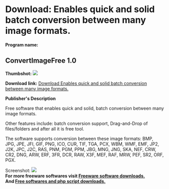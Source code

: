 # Download: Enables quick and solid batch conversion between many image formats.

**Program name:**

## ConvertImageFree 1.0

  
**Thumbshot:** ![](http://www.freewarefiles.com/screenshot/sbcvrtimgfree_md.jpg)   
  
**Download link:** [Download Enables quick and solid batch conversion between many image formats.](http://freesoftwares.boysofts.com/ConvertImageFree_program_51942.html)  
  


**Publisher's Description**  
  


Free software that enables quick and solid, batch conversion between many image formats. 

Other features include: batch conversion support, Drag-and-Drop of files/folders and after all it is free tool.

The software supports conversion between these image formats: BMP, JPG, JPE, JFI, GIF, PNG, ICO, CUR, TIF, TGA, PCX, WBM, WMF, EMF, JP2, J2K, JPC, J2C, RAS, PNM, PGM, PPM, JBG, MNG, JNG, SKA, NEF, CRW, CR2, DNG, ARW, ERF, 3FR, DCR, RAW, X3F, MEF, RAF, MRW, PEF, SR2, ORF, PGX. 

  
  
Screenshot: ![](http://www.freewarefiles.com/screenshot/sbcvrtimgfree.jpg)   
**For more freeware softwares visit [Freeware software downloads.](http://freesoftwares.boysofts.com/)**   
**And [Free softwares and php script downloads.](http://www.boysofts.com/)**
